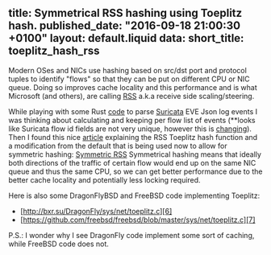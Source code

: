 title: Symmetrical RSS hashing using Toeplitz hash.
published_date: "2016-09-18 21:00:30 +0100"
layout: default.liquid
data:
  short_title: toeplitz_hash_rss
---
Modern OSes and NICs use hashing based on src/dst port and protocol tuples to identify
"flows" so that they can be put on different CPU or NIC queue.
Doing so improves cache locality and this performance and is what Microsoft (and others),
are calling [RSS][1] a.k.a receive side scaling/steering.

While playing with some Rust [code][3] to parse [Suricata][5] EVE Json log events I was thinking about
calculating and keeping per flow list of events (**looks like Suricata flow id fields are not very unique, however this is [changing][4]).
Then I found this nice [article][2] explaining the RSS Toeplitz hash function and a modification from the default
that is being used now to allow for symmetric hashing: [Symmetric RSS][2]
Symmetrical hashing means that ideally both directions of the traffic of certain flow would end up on the same NIC queue and thus the same CPU, so we can get better performance due to the better cache locality and potentially less locking required.

Here is also some DragonFlyBSD and FreeBSD code implementing Toeplitz:
 * [http://bxr.su/DragonFly/sys/net/toeplitz.c][6]
 * [https://github.com/freebsd/freebsd/blob/master/sys/net/toeplitz.c][7]

P.S.: I wonder why I see DragonFly code implement some sort of caching, while
FreeBSD code does not.

[1]: https://msdn.microsoft.com/windows/hardware/drivers/network/rss-hashing-functions
[2]: http://www.ran-lifshitz.com/2014/08/28/symmetric-rss-receive-side-scaling/
[3]: https://github.com/ndenev/eve-rust
[4]: https://redmine.openinfosecfoundation.org/issues/1870
[5]: https://suricata-ids.org
[6]: http://bxr.su/DragonFly/sys/net/toeplitz.c
[7]: https://github.com/freebsd/freebsd/blob/master/sys/net/toeplitz.c
